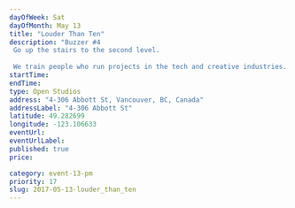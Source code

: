 ```yaml
---
dayOfWeek: Sat
dayOfMonth: May 13
title: "Louder Than Ten"
description: "Buzzer #4 Go up the stairs to the second level.  We train people who run projects in the tech and creative industries. Come in with your client, team and project problems and we'll help you work through them as time allows."
startTime: 
endTime: 
type: Open Studios
address: "4-306 Abbott St, Vancouver, BC, Canada"
addressLabel: "4-306 Abbott St"
latitude: 49.282699
longitude: -123.106633
eventUrl: 
eventUrlLabel: 
published: true
price: 

category: event-13-pm
priority: 17
slug: 2017-05-13-louder_than_ten
---
```

